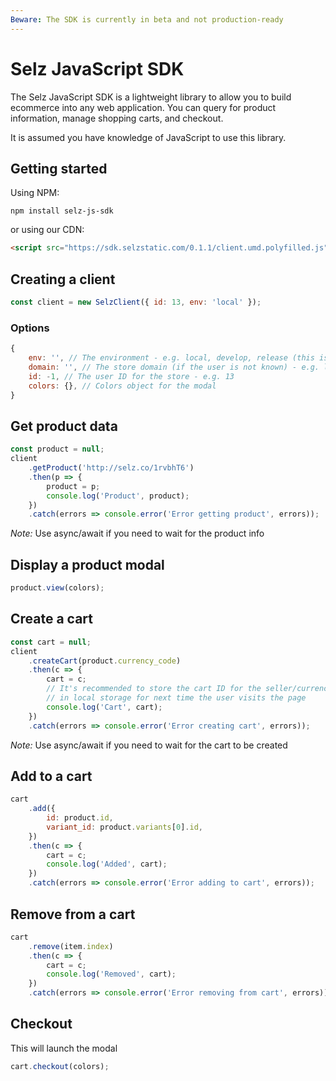 ```yaml
---
Beware: The SDK is currently in beta and not production-ready
---
```


# Selz JavaScript SDK

The Selz JavaScript SDK is a lightweight library to allow you to build ecommerce into any web application. You can query for product information, manage
shopping carts, and checkout.

It is assumed you have knowledge of JavaScript to use this library.

## Getting started

Using NPM:

```
npm install selz-js-sdk
```

or using our CDN:

```html
<script src="https://sdk.selzstatic.com/0.1.1/client.umd.polyfilled.js"></script>
```

## Creating a client

```javascript
const client = new SelzClient({ id: 13, env: 'local' });
```

### Options

```javascript
{
    env: '', // The environment - e.g. local, develop, release (this is for development only)
    domain: '', // The store domain (if the user is not known) - e.g. local.sampotts.me
    id: -1, // The user ID for the store - e.g. 13
    colors: {}, // Colors object for the modal
}
```

## Get product data

```javascript
const product = null;
client
    .getProduct('http://selz.co/1rvbhT6')
    .then(p => {
        product = p;
        console.log('Product', product);
    })
    .catch(errors => console.error('Error getting product', errors));
```

_Note:_ Use async/await if you need to wait for the product info

## Display a product modal

```javascript
product.view(colors);
```

## Create a cart

```javascript
const cart = null;
client
    .createCart(product.currency_code)
    .then(c => {
        cart = c;
        // It's recommended to store the cart ID for the seller/currency
        // in local storage for next time the user visits the page
        console.log('Cart', cart);
    })
    .catch(errors => console.error('Error creating cart', errors));
```

_Note:_ Use async/await if you need to wait for the cart to be created

## Add to a cart

```javascript
cart
    .add({
        id: product.id,
        variant_id: product.variants[0].id,
    })
    .then(c => {
        cart = c;
        console.log('Added', cart);
    })
    .catch(errors => console.error('Error adding to cart', errors));
```

## Remove from a cart

```javascript
cart
    .remove(item.index)
    .then(c => {
        cart = c;
        console.log('Removed', cart);
    })
    .catch(errors => console.error('Error removing from cart', errors));
```

## Checkout

This will launch the modal

```javascript
cart.checkout(colors);
```
